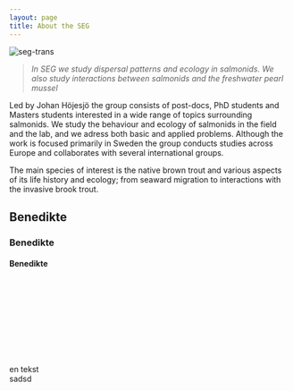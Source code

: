 ```yaml
---
layout: page
title: About the SEG
---
```

![seg-trans](https://user-images.githubusercontent.com/96004332/145879570-1fa0aac2-52a4-41fe-a3d3-e4eda7515d14.png)


> *In SEG we study dispersal patterns and ecology in salmonids. We also study interactions between salmonids and the freshwater pearl mussel*

Led by Johan Höjesjö the group consists of post-docs, PhD students and Masters students interested in a wide range of topics surrounding salmonids. We study the behaviour and ecology	of salmonids in	the	field and the lab, and we adress both basic and applied problems. Although the work is focused primarily in Sweden the group conducts studies across Europe and collaborates with several international groups.

The main species of interest is the native brown trout and various aspects of its life history and ecology; from seaward migration to interactions with the invasive brook trout.


## Benedikte
### Benedikte
#### Benedikte
<br/>
<br/>
<br/><br/><br/><br/><br/><br/><br/>
en tekst<br/>sadsd

